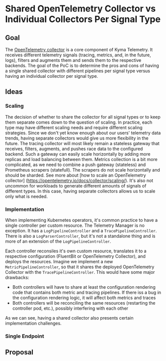# Shared OpenTelemetry Collector vs Individual Collectors Per Signal Type 

## Goal 
The [OpenTelemetry collector](https://opentelemetry.io/docs/collector/) is a core component of Kyma Telemetry. It receives different telemetry signals (tracing, metrics, and, in the future, logs), filters and augments them and sends them to the respective backends. The goal of the PoC is to determine the pros and cons of having a single shared collector with different pipelines per signal type versus having an individual collector per signal type.


## Ideas

### Scaling

The decision of whether to share the collector for all signal types or to keep them separate comes down to the question of scaling. In practice, each type may have different scaling needs and require different scaling strategies. Since we don't yet know enough about our users' telemetry data trends, having separate collectors would give us more flexibility in the future. The tracing collector will most likely remain a stateless gateway that receives, filters, augments, and pushes race data to the configured backend. Such a gateway can easily scale horizontally by adding more replicas and load balancing between them. Metrics collection is a bit more complicated, as we need to combine a push gateway (stateless) and Prometheus scrapers (statefull). The scrapers do not scale horizontally and should be sharded. See more about [how to scale an OpenTelemetry collector] (https://opentelemetry.io/docs/collector/scaling/). It's also not uncommon for workloads to generate different amounts of signals of different types. In this case, having separate collectors allows us to scale only what is needed.

### Implementation

When implementing Kubernetes operators, it's common practice to have a single controller per custom resource. The Telemetry Manager is no exception. It has a `LogPipelineController` and a `TracePipelineController`. There is also a `LogParserController`, but it's not a standalone thing and is more of an extension of the `LogPipelineController`. 

Each controller reconsiles it's own custom resource, translates it to a respective configuration (FluentBit or OpenTelemetry Collector), and deploys the resources. Imagine we implement a new `MetricPipelineController`, so that it shares the deployed OpenTelemetry Collector with the `TracePipelineController`. This would have some major drawbacks:
* Both controllers will have to share at least the configuration rendering code that contains both metric and tracing pipelines. If there iss a bug in the configuration rendering logic, it will affect both metrics and traces
* Both controllers will be reconciling the same resources (restarting the controller pod, etc.), possibly interfering with each other

As we can see, having a shared collector also presents certain implementation challenges.

### Single Endpoint

## Proposal
